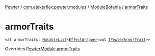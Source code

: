 [Pewter](../../index.md) / [com.ejektaflex.pewter.modules](../index.md) / [ModuleBotania](index.md) / [armorTraits](./armor-traits.md)

# armorTraits

`val armorTraits: `[`MutableList`](https://kotlinlang.org/api/latest/jvm/stdlib/kotlin.collections/-mutable-list/index.html)`<`[`EffectWrapper`](../../com.ejektaflex.pewter.api.core/-effect-wrapper/index.md)`<out `[`IPewterArmorTrait`](../../com.ejektaflex.pewter.api.core.traits/-i-pewter-armor-trait.md)`>>`

Overrides [PewterModule.armorTraits](../../com.ejektaflex.pewter.api.core/-pewter-module/armor-traits.md)

